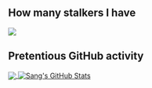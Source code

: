 ## How many stalkers I have
 
![](https://hit.yhype.me/github/profile?user_id=10157085)

## Pretentious GitHub activity
<a href="https://github.com/chauvansang/chauvansang">
  <img align="center" src="https://github-readme-stats.vercel.app/api/top-langs/?username=chauvansang&hide=java,html,tex&title_color=ffffff&text_color=c9cacc&icon_color=2bbc8a&bg_color=1d1f21&langs_count=3" />
</a>
<a href="https://github.com/chauvansang/chauvansang">
  <img align="center" src="https://github-readme-stats.vercel.app/api?username=chauvansang&show_icons=true&line_height=27&count_private=true&title_color=ffffff&text_color=c9cacc&icon_color=2bbc8a&bg_color=1d1f21" alt="Sang's GitHub Stats" />
</a>

